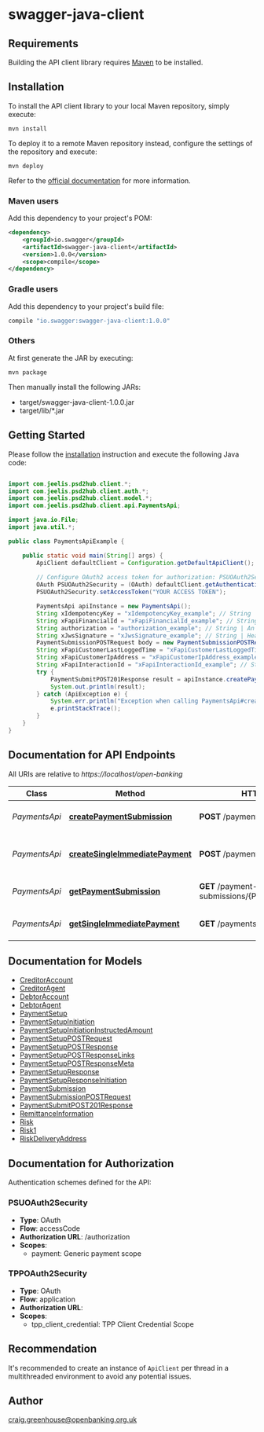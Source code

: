 # swagger-java-client

## Requirements

Building the API client library requires [Maven](https://maven.apache.org/) to be installed.

## Installation

To install the API client library to your local Maven repository, simply execute:

```shell
mvn install
```

To deploy it to a remote Maven repository instead, configure the settings of the repository and execute:

```shell
mvn deploy
```

Refer to the [official documentation](https://maven.apache.org/plugins/maven-deploy-plugin/usage.html) for more information.

### Maven users

Add this dependency to your project's POM:

```xml
<dependency>
    <groupId>io.swagger</groupId>
    <artifactId>swagger-java-client</artifactId>
    <version>1.0.0</version>
    <scope>compile</scope>
</dependency>
```

### Gradle users

Add this dependency to your project's build file:

```groovy
compile "io.swagger:swagger-java-client:1.0.0"
```

### Others

At first generate the JAR by executing:

    mvn package

Then manually install the following JARs:

* target/swagger-java-client-1.0.0.jar
* target/lib/*.jar

## Getting Started

Please follow the [installation](#installation) instruction and execute the following Java code:

```java

import com.jeelis.psd2hub.client.*;
import com.jeelis.psd2hub.client.auth.*;
import com.jeelis.psd2hub.client.model.*;
import com.jeelis.psd2hub.client.api.PaymentsApi;

import java.io.File;
import java.util.*;

public class PaymentsApiExample {

    public static void main(String[] args) {
        ApiClient defaultClient = Configuration.getDefaultApiClient();
        
        // Configure OAuth2 access token for authorization: PSUOAuth2Security
        OAuth PSUOAuth2Security = (OAuth) defaultClient.getAuthentication("PSUOAuth2Security");
        PSUOAuth2Security.setAccessToken("YOUR ACCESS TOKEN");

        PaymentsApi apiInstance = new PaymentsApi();
        String xIdempotencyKey = "xIdempotencyKey_example"; // String | Every request will be processed only once per x-idempotency-key.  The Idempotency Key will be valid for 24 hours.
        String xFapiFinancialId = "xFapiFinancialId_example"; // String | The unique id of the ASPSP to which the request is issued. The unique id will be issued by OB.
        String authorization = "authorization_example"; // String | An Authorisation Token as per https://tools.ietf.org/html/rfc6750
        String xJwsSignature = "xJwsSignature_example"; // String | Header containing a detached JWS signature of the body of the payload.
        PaymentSubmissionPOSTRequest body = new PaymentSubmissionPOSTRequest(); // PaymentSubmissionPOSTRequest | Setup a single immediate payment
        String xFapiCustomerLastLoggedTime = "xFapiCustomerLastLoggedTime_example"; // String | The time when the PSU last logged in with the TPP.
        String xFapiCustomerIpAddress = "xFapiCustomerIpAddress_example"; // String | The PSU's IP address if the PSU is currently logged in with the TPP.
        String xFapiInteractionId = "xFapiInteractionId_example"; // String | An RFC4122 UID used as a correlation id.
        try {
            PaymentSubmitPOST201Response result = apiInstance.createPaymentSubmission(xIdempotencyKey, xFapiFinancialId, authorization, xJwsSignature, body, xFapiCustomerLastLoggedTime, xFapiCustomerIpAddress, xFapiInteractionId);
            System.out.println(result);
        } catch (ApiException e) {
            System.err.println("Exception when calling PaymentsApi#createPaymentSubmission");
            e.printStackTrace();
        }
    }
}

```

## Documentation for API Endpoints

All URIs are relative to *https://localhost/open-banking*

Class | Method | HTTP request | Description
------------ | ------------- | ------------- | -------------
*PaymentsApi* | [**createPaymentSubmission**](docs/PaymentsApi.md#createPaymentSubmission) | **POST** /payment-submissions | Create a payment submission
*PaymentsApi* | [**createSingleImmediatePayment**](docs/PaymentsApi.md#createSingleImmediatePayment) | **POST** /payments | Create a single immediate payment
*PaymentsApi* | [**getPaymentSubmission**](docs/PaymentsApi.md#getPaymentSubmission) | **GET** /payment-submissions/{PaymentSubmissionId} | Get a payment submission
*PaymentsApi* | [**getSingleImmediatePayment**](docs/PaymentsApi.md#getSingleImmediatePayment) | **GET** /payments/{PaymentId} | Get a single immediate payment


## Documentation for Models

 - [CreditorAccount](docs/CreditorAccount.md)
 - [CreditorAgent](docs/CreditorAgent.md)
 - [DebtorAccount](docs/DebtorAccount.md)
 - [DebtorAgent](docs/DebtorAgent.md)
 - [PaymentSetup](docs/PaymentSetup.md)
 - [PaymentSetupInitiation](docs/PaymentSetupInitiation.md)
 - [PaymentSetupInitiationInstructedAmount](docs/PaymentSetupInitiationInstructedAmount.md)
 - [PaymentSetupPOSTRequest](docs/PaymentSetupPOSTRequest.md)
 - [PaymentSetupPOSTResponse](docs/PaymentSetupPOSTResponse.md)
 - [PaymentSetupPOSTResponseLinks](docs/PaymentSetupPOSTResponseLinks.md)
 - [PaymentSetupPOSTResponseMeta](docs/PaymentSetupPOSTResponseMeta.md)
 - [PaymentSetupResponse](docs/PaymentSetupResponse.md)
 - [PaymentSetupResponseInitiation](docs/PaymentSetupResponseInitiation.md)
 - [PaymentSubmission](docs/PaymentSubmission.md)
 - [PaymentSubmissionPOSTRequest](docs/PaymentSubmissionPOSTRequest.md)
 - [PaymentSubmitPOST201Response](docs/PaymentSubmitPOST201Response.md)
 - [RemittanceInformation](docs/RemittanceInformation.md)
 - [Risk](docs/Risk.md)
 - [Risk1](docs/Risk1.md)
 - [RiskDeliveryAddress](docs/RiskDeliveryAddress.md)


## Documentation for Authorization

Authentication schemes defined for the API:
### PSUOAuth2Security

- **Type**: OAuth
- **Flow**: accessCode
- **Authorization URL**: /authorization
- **Scopes**: 
  - payment: Generic payment scope

### TPPOAuth2Security

- **Type**: OAuth
- **Flow**: application
- **Authorization URL**: 
- **Scopes**: 
  - tpp_client_credential: TPP Client Credential Scope


## Recommendation

It's recommended to create an instance of `ApiClient` per thread in a multithreaded environment to avoid any potential issues.

## Author

craig.greenhouse@openbanking.org.uk

